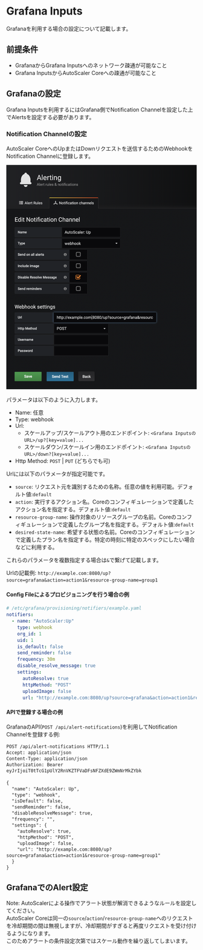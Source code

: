 # Grafana Inputs

Grafanaを利用する場合の設定について記載します。  

## 前提条件

- GrafanaからGrafana Inputsへのネットワーク疎通が可能なこと
- Grafana InputsからAutoScaler Coreへの疎通が可能なこと

## Grafanaの設定

Grafana Inputsを利用するにはGrafana側でNotification Channelを設定した上でAlertsを設定する必要があります。  

### Notification Channelの設定

AutoScaler CoreへのUpまたはDownリクエストを送信するためのWebhookをNotification Channelに登録します。  

![notification_channel.png](./images/notification_channel.png)

パラメータは以下のように入力します。  

- Name: 任意
- Type: webhook
- Url: 
  - スケールアップ/スケールアウト用のエンドポイント: `<Grafana InputsのURL>/up?[key=value]...`
  - スケールダウン/スケールイン用のエンドポイント: `<Grafana InputsのURL>/down?[key=value]...`
- Http Method: `POST` | `PUT` (どちらでも可)

Urlには以下のパラメータが指定可能です。

- `source`: リクエスト元を識別するための名称。任意の値を利用可能。デフォルト値:`default`
- `action`: 実行するアクション名。Coreのコンフィギュレーションで定義したアクション名を指定する。デフォルト値:`default`
- `resource-group-name`: 操作対象のリソースグループの名前。Coreのコンフィギュレーションで定義したグループ名を指定する。デフォルト値:`default`
- `desired-state-name`: 希望する状態の名前。Coreのコンフィギュレーションで定義したプラン名を指定する。特定の時刻に特定のスペックにしたい場合などに利用する。  

これらのパラメータを複数指定する場合は`&`で繋げて記載します。  

Urlの記載例: `http://example.com:8080/up?source=grafana&action=action1&resource-group-name=group1`

#### Config Fileによるプロビジョニングを行う場合の例

```yaml
# /etc/grafana/provisioning/notifiers/example.yaml
notifiers:
  - name: "AutoScaler:Up"
    type: webhook
    org_id: 1
    uid: 1
    is_default: false
    send_reminder: false
    frequency: 30m
    disable_resolve_message: true
    settings:
      autoResolve: true
      httpMethod: "POST"
      uploadImage: false
      url: "http://example.com:8080/up?source=grafana&action=action1&resource-group-name=group1"
```

#### APIで登録する場合の例

GrafanaのAPI(`POST /api/alert-notifications`)を利用してNotification Channelを登録する例:

```console
POST /api/alert-notifications HTTP/1.1
Accept: application/json
Content-Type: application/json
Authorization: Bearer eyJrIjoiT0tTcG1pUlY2RnVKZTFVaDFsNFZXdE9ZWmNrMkZYbk

{
  "name": "AutoScaler: Up",
  "type": "webhook",
  "isDefault": false,
  "sendReminder": false,
  "disableResolveMessage": true,
  "frequency": "",
  "settings": {
    "autoResolve": true,
    "httpMethod": "POST",
    "uploadImage": false,
    "url": "http://example.com:8080/up?source=grafana&action=action1&resource-group-name=group1"
  }
}
```

## GrafanaでのAlert設定

Note: AutoScalerによる操作でアラート状態が解消できるようなルールを設定してください。  
AutoScaler Coreは同一の`source`/`action`/`resource-group-name`へのリクエストを冷却期間の間は無視しますが、冷却期間がすぎると再度リクエストを受け付けるようになります。  
このためアラートの条件設定次第ではスケール動作を繰り返してしまいます。  
